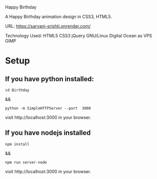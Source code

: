 Happy Birthday

A Happy Birthday animation design in CSS3, HTML5.

URL: https://sarvani-srishti.onrender.com/

Technology Used: HTML5 CSS3 jQuery  GNU/Linux Digital Ocean as VPS GIMP

# Setup

## If you have python installed:
```
cd Birthday
```

&& 

```
python -m SimpleHTTPServer --port  3000
```

visit http://localhost:3000 in your browser.

## If you have nodejs installed
```
npm install
```
&&

```
npm run server-node
```
visit http://localhost:3000 in your browser.

